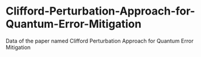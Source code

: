 # Clifford-Perturbation-Approach-for-Quantum-Error-Mitigation
Data of the paper named Clifford Perturbation Approach for Quantum Error Mitigation

